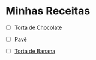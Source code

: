 # Minhas Receitas 



- [ ] <u>Torta de Chocolate</u>

- [ ] <u>Pavê</u>

- [ ] <u>Torta de Banana</u>

  